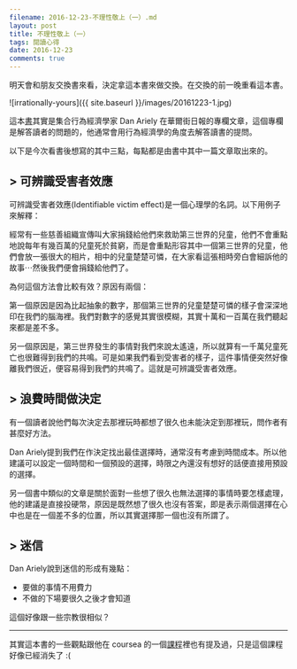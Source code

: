 ```yaml
---
filename: 2016-12-23-不理性敬上（一）.md
layout: post
title: 不理性敬上（一）
tags: 閱讀心得
date: 2016-12-23
comments: true
---
```

明天會和朋友交換書來看，決定拿這本書來做交換。在交換的前一晚重看這本書。

![irrationally-yours]({{ site.baseurl }}/images/20161223-1.jpg)

這本[書](http://www.books.com.tw/products/0010704540)其實是集合行為經濟學家 Dan Ariely 在華爾街日報的專欄文章，這個專欄是解答讀者的問題的，他通常會用行為經濟學的角度去解答讀書的提問。

以下是今次看書後想寫的其中三點，每點都是由書中其中一篇文章取出來的。

## > 可辨識受害者效應

可辨識受害者效應(Identifiable victim effect)是一個心理學的名詞。以下用例子來解釋：

經常有一些慈善組織宣傳叫大家捐錢給他們來救助第三世界的兒童，他們不會重點地說每年有幾百萬的兒童死於貧窮，而是會重點形容其中一個第三世界的兒童，他們會放一張很大的相片，相中的兒童楚楚可憐，在大家看這張相時旁白會細訴他的故事⋯然後我們便會捐錢給他們了。

為何這個方法會比較有效？原因有兩個：

第一個原因是因為比起抽象的數字，那個第三世界的兒童楚楚可憐的樣子會深深地印在我們的腦海裡。我們對數字的感覺其實很模糊，其實十萬和一百萬在我們聽起來都是差不多。

另一個原因是，第三世界發生的事情對我們來說太遙遠，所以就算有一千萬兒童死亡也很難得到我們的共鳴。可是如果我們看到受害者的樣子，這件事情便突然好像離我們很近，便容易得到我們的共鳴了。這就是可辨識受害者效應。

## > 浪費時間做決定

有一個讀者說他們每次決定去那裡玩時都想了很久也未能決定到那裡玩，問作者有甚麼好方法。

Dan Ariely提到我們在作決定找出最佳選擇時，通常沒有考慮到時間成本。所以他建議可以設定一個時間和一個預設的選擇，時限之內還沒有想好的話便直接用預設的選擇。

另一個書中類似的文章是關於面對一些想了很久也無法選擇的事情時要怎樣處理，他的建議是直接投硬幣，原因是既然想了很久也沒有答案，即是表示兩個選擇在心中也是在一個差不多的位置，所以其實選擇那一個也沒有所謂了。

## > 迷信

Dan Ariely說到迷信的形成有幾點：

* 要做的事情不用費力
* 不做的下場要很久之後才會知道

這個好像跟一些宗教很相似？

---

其實這本書的一些觀點跟他在 coursea 的一個[課程](http://coursera.tumblr.com/post/45684999023/dan-arielys-course-on-a-beginners-guide-to)裡也有提及過，只是這個課程好像已經消失了 :(